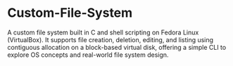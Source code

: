 # Custom-File-System
A custom file system built in C and shell scripting on Fedora Linux (VirtualBox). It supports file creation, deletion, editing, and listing using contiguous allocation on a block-based virtual disk, offering a simple CLI to explore OS concepts and real-world file system design.
